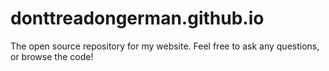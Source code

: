 # donttreadongerman.github.io
The open source repository for my website. Feel free to ask any questions, or browse the code!
